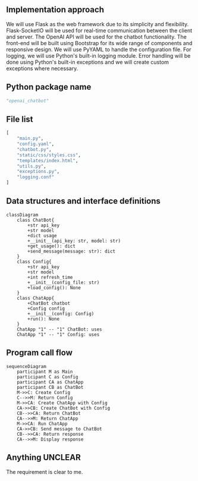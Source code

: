 ## Implementation approach
We will use Flask as the web framework due to its simplicity and flexibility. Flask-SocketIO will be used for real-time communication between the client and server. The OpenAI API will be used for the chatbot functionality. The front-end will be built using Bootstrap for its wide range of components and responsive design. We will use PyYAML to handle the configuration file. For logging, we will use Python's built-in logging module. Error handling will be done using Python's built-in exceptions and we will create custom exceptions where necessary.

## Python package name
```python
"openai_chatbot"
```

## File list
```python
[
    "main.py",
    "config.yaml",
    "chatbot.py",
    "static/css/styles.css",
    "templates/index.html",
    "utils.py",
    "exceptions.py",
    "logging.conf"
]
```

## Data structures and interface definitions
```mermaid
classDiagram
    class ChatBot{
        +str api_key
        +str model
        +dict usage
        +__init__(api_key: str, model: str)
        +get_usage(): dict
        +send_message(message: str): dict
    }
    class Config{
        +str api_key
        +str model
        +int refresh_time
        +__init__(config_file: str)
        +load_config(): None
    }
    class ChatApp{
        +ChatBot chatbot
        +Config config
        +__init__(config: Config)
        +run(): None
    }
    ChatApp "1" -- "1" ChatBot: uses
    ChatApp "1" -- "1" Config: uses
```

## Program call flow
```mermaid
sequenceDiagram
    participant M as Main
    participant C as Config
    participant CA as ChatApp
    participant CB as ChatBot
    M->>C: Create Config
    C-->>M: Return Config
    M->>CA: Create ChatApp with Config
    CA->>CB: Create ChatBot with Config
    CB-->>CA: Return ChatBot
    CA-->>M: Return ChatApp
    M->>CA: Run ChatApp
    CA->>CB: Send message to ChatBot
    CB-->>CA: Return response
    CA-->>M: Display response
```

## Anything UNCLEAR
The requirement is clear to me.